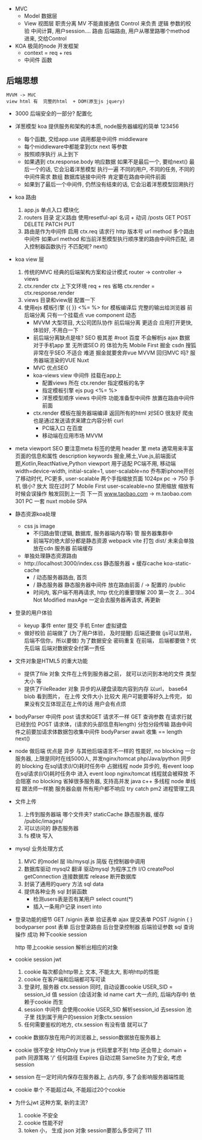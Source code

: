 - MVC
    - Model  数据层
    - View 视图层
    职责分离  MV 不能直接通信 
    Control 来负责 逻辑 参数的校验  中间计算, 用户session....
    路由  后端路由, 用户从哪里路哪个method 进来, 交给Control 
- KOA
    极简的node 开发框架
    - context = req + res
    - 中间件
        函数

## 后端思想
    MVVM -> MVC
    view html 有  完整的html  + DOM(原生js jquery)
- 3000
    后端安全的一部分? 
    配置化

- 洋葱模型
    koa 提供服务和架构的本质, node服务器编程的简单
    123456
    - 每个函数, 交给app.use 调用都是中间件 middleware
    - 每个middleware中都能拿到ctx next 等参数
    - 按照顺序执行 从上到下
    - 如果遇到 ctx.response.body 响应数据
        如果不是最后一个, 要给next()
        最后一个的话, 它会沿着洋葱模型 执行一遍
        不同的用户, 不同的任务, 不同的中间件需求
        数组  数据库链接中间件 肯定要在路由中间件前面
    - 如果到了最后一个中间件, 仍然没有结束的话, 它会沿着洋葱模型回溯执行

- koa 路由
    1. app.js 单点入口  模块化
    2. routers 目录 定义路由
        使用resetful-api  名词 + 动词
        /posts  GET POST  DELETE PATCH PUT
    3. 路由是作为中间件 启用
        ctx.req  请求行 http 版本号 url method
        多个路由中间件
        如果url method 和当前洋葱模型执行顺序里的路由中间件匹配, 进入控制器函数执行
        不匹配呢? next()

- koa view 层
    1. 传统的MVC
        经典的后端架构方案和设计模式
        router -> controller -> views 
    2. ctx.render
        ctx 上下文环境 req + res
        省略
        ctx.render = ctx.response.render
    3. views 目录和view层
        配置一下
    4. 使用ejs 模板引擎
        {{ }}
        <%= %>
        for
        模板编译后 完整的输出给浏览器
        前后端分离 只有一个挂载点 vue
        component 动态
        - MVVM 大型项目, 大公司团队协作
            前后端分离 更适合 应用打开更快, 体验好,   不用白一下 
        - 前后端分离缺点是啥?
            SEO 极其差  #root   百度 不会解析js ajax 数据 
            对于手机app 里 无所谓SEO 的 体验为先 Mobile First
            掘金 csdn 搜狐 非常在乎SEO 不适合 
            难道 掘金就要舍弃vue MVVM 回归MVC 吗?
            服务器端渲染的VUE Nuxt 
        - MVC 优点SEO 
        - koa-views view 中间件 挂载在app上 
            - 配置views 所在
                ctx.render 指定模板的名字
            - 指定模板引擎  ejs pug
                <%= %>
            - 洋葱模型顺序 views 中间件 功能准备型中间件 放置在路由中间件前面
        - ctx.render
            模板在服务器端编译 返回所有的html 对SEO 很友好
                爬虫 也是通过发送请求来建立内容分析 curl
            - PC端入口 在百度
            - 移动端在应用市场 MVVM

- meta viewport
    SEO 要注意meta 标签的使用
    header 里 meta 通常用来丰富页面的信息和属性
    description
    keywords 掘金,稀土,Vue.js,前端面试题,Kotlin,ReactNative,Python
    viewport 用于适配 PC端不用, 
    移动端 width=device-width, initial-scale=1, user-scalable=no
    乔布斯iphone开创了移动时代, PC更多, user-scalable 两个手指缩放页面
    1024px  pc  -> 750  手机 很小? 放大
    现在过时了 Mobile First  user-scaleable=no 禁用缩放
    缩放有时候会误操作 触发回到上一页 下一页
    www.taobao.com -> m.taobao.com 301
    PC 一套 nuxt
    mobile SPA 

- 静态资源koa处理
    - css js image
        - 不归路由管(逻辑, 数据库, 服务器端内存等) 管 服务器集群中
        - 前端写的绝大部分都是静态资源 webpack vite 打包 dist/
            未来会单独放在cdn 服务器  前端缓存
    - 单独处理静态资源路由
    - http://localhost:3000/index.css
        静态服务器 + 缓存cache koa-static-cache
        - / 动态服务器路由, 首页
        - / 静态服务器   静态服务器中间件 放在路由前面
            / -> 配置的 /public 
        - 时间内, 客户端不用再请求, http 优化的重要理解
            200 第一次
            2... 304 Not Modified
            maxAge 一定会去服务器再请求,  再更新

        
- 登录的用户体验
  - keyup 事件 enter 提交 手机 Enter 虚拟键盘
  - 做好校验
      前端做了 (为了用户体验， 及时提醒) 后端还要做 (js可以禁用，后端不信你，所以要做) 为了数据安全
      密码重复 在前端， 后端都要做 ? 优先后端   后端对数据安全付第一责任

- 文件对象是HTML5 的重大功能
  - 提供了file 对象
    文件在上传到服务器之前， 就可以访问到本地的文件 类型 大小 等
  - 提供了FileReader 对象
    异步的从硬盘读取内容到内存  以url， base64 blob
    看到图片， 在上传
    文件大小 比较大 用户可能要等好久上传完， 如果没有交互体现正在上传的话
    用户会有点烦

- bodyParser 中间件
    post 请求和GET 请求不一样
    GET 查询参数 在请求行就已经到位
    POST 请求体，(请求的头部信息有length) 分包分段传输 路由中间件之前要加请求体数据包收集中间件
    bodyParser    await 收集 == length next()
    
- node 做后端
    优点是 异步 与其他后端语言不一样的 性能好, no blocking 
    一台服务器, 上限是同时在线5000人,  并发nginx/tomcat 
    php/Java/python 同步的 blocking 在sql请求(I/O)耗时任务中 占据线程
    node 异步的, 有event loop 在sql请求(I/O)耗时任务中 进入 event loop
    nginx/tomcat 线程就会被释放 不会阻塞 no blocking
    省掉很多服务器, 支持高并发
    java c++ 多线程
    node 单线程 跟法师一样脆 服务器会崩 所有用户都不响应 try catch
    pm2 进程管理工具

- 文件上传
    1. 上传到服务器端 
        哪个文件夹? staticCache 静态服务器, 缓存  /public/images/
    2. 可以访问的
        静态服务器 
    3. fs 模块 写入

- mysql 业务处理方式
    1. MVC 的model 层
        lib/mysql.js 简版
        在控制器中调用
    2. 数据库驱动   mysql2 翻译
        驱动mysql 为程序工作 I/O
        createPool
        getConnection 连接数据库
        release       断开数据库
    3. 封装了通用的query 方法 sql data
    4. 提供各种业务 sql 封装函数
        - 检测users表是否有某用户 select count(*)
        - 插入一条用户记录 insert into 
    
- 登录功能的细节
    GET /signin  表单
    验证表单
    ajax 提交表单 POST /signin { }
    bodyparser post 表单
    后台登录路由
    后台登录控制器
    后端验证参数
    sql 查询操作
    成功 种下cookie session 

    http 带上cookie session 解析出相应的对象

- cookie session  jwt
    1. cookie 每次都会http带上
        文本, 不能太大, 影响http的性能
    2. cookie 在客户端和后端都可写可读
    3. 登录时, 服务器 ctx.session 同时, 自动设置cookie
        USER_SID = session_id 值
        session (会话对象 id name cart 大一点的, 后端内存中) 依赖于cookie 而生
    4. session 中间件 会使用cookie  USER_SID 解析session_id
        去session 池子里 找到属于用户的session 对象ctx.session
    5. 任何需要鉴权的地方, ctx.session 有没有值 就可以了

- cookie 数据存放在用户的浏览器上,  session数据放在服务器上
- cookie 很不安全 HttpOnly  true js 代码里拿不到 http 还会带上
    domain + path 同源策略 '/' 任何路径
    Expires 自动过期
    SameSite
    为了安全, 考虑session
- session 在一定时间内保存在服务器上,  占内存, 多了会影响服务器端性能
- cookie 单个 不能超过4k, 不能超过20个cookie

- 为什么jwt 这种方案,  新的主流?
    1. cookie 不安全
    2. cookie 性能不好
    3. token 小， 生成 json 对象 session要那么多空间了 111
    
